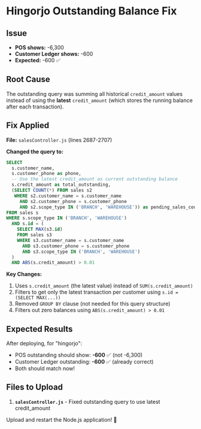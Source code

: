 # Hingorjo Outstanding Balance Fix

## Issue

- **POS shows:** -6,300
- **Customer Ledger shows:** -600
- **Expected:** -600 ✅

## Root Cause

The outstanding query was summing all historical `credit_amount` values instead of using the **latest** `credit_amount` (which stores the running balance after each transaction).

## Fix Applied

**File:** `salesController.js` (lines 2687-2707)

**Changed the query to:**
```sql
SELECT 
  s.customer_name,
  s.customer_phone as phone,
  -- Use the latest credit_amount as current outstanding balance
  s.credit_amount as total_outstanding,
  (SELECT COUNT(*) FROM sales s2 
   WHERE s2.customer_name = s.customer_name 
     AND s2.customer_phone = s.customer_phone
     AND s2.scope_type IN ('BRANCH', 'WAREHOUSE')) as pending_sales_count
FROM sales s
WHERE s.scope_type IN ('BRANCH', 'WAREHOUSE')
  AND s.id = (
    SELECT MAX(s3.id)
    FROM sales s3
    WHERE s3.customer_name = s.customer_name 
      AND s3.customer_phone = s.customer_phone
      AND s3.scope_type IN ('BRANCH', 'WAREHOUSE')
  )
  AND ABS(s.credit_amount) > 0.01
```

**Key Changes:**
1. Uses `s.credit_amount` (the latest value) instead of `SUM(s.credit_amount)`
2. Filters to get only the latest transaction per customer using `s.id = (SELECT MAX(...))`
3. Removed `GROUP BY` clause (not needed for this query structure)
4. Filters out zero balances using `ABS(s.credit_amount) > 0.01`

## Expected Results

After deploying, for "hingorjo":
- POS outstanding should show: **-600** ✅ (not -6,300)
- Customer Ledger outstanding: **-600** ✅ (already correct)
- Both should match now!

## Files to Upload

1. **`salesController.js`** - Fixed outstanding query to use latest credit_amount

Upload and restart the Node.js application! 🎉



